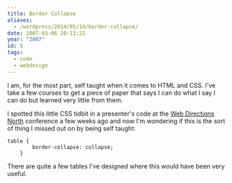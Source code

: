 ```yaml
---
title: Border Collapse
aliases:
  - /wordpress/2014/05/14/border-collapse/
date: 2007-03-06 20:13:22
year: "2007"
id: 5
tags:
  - code
  - webdesign
---
```


I am, for the most part, self taught when it comes to HTML and CSS.  I've take a few courses to get a piece of paper that says I can do what I say I can do but learned very little from them.

I spotted this little CSS tidbit in a presenter's code at the [Web Directions North](https://web.archive.org/web/20070306020032/http://north.webdirections.org) conference a few weeks ago and now I'm wondering if this is the sort of thing I missed out on by being self taught:

```
table {
        border-collapse: collapse;
    }
```

There are quite a few tables I've designed where this would have been very useful.
